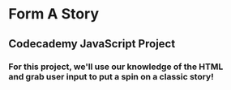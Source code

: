 # Form A Story
## Codecademy JavaScript Project
### For this project, we'll use our knowledge of the HTML <form> and grab user input to put a spin on a classic story!
